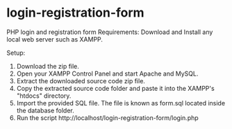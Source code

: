 # login-registration-form
PHP login and registration form
Requirements:
Download and Install any local web server such as XAMPP.

Setup:
1) Download the zip file.
2) Open your XAMPP Control Panel and start Apache and MySQL.
3) Extract the downloaded source code zip file.
4) Copy the extracted source code folder and paste it into the XAMPP's "htdocs" directory.
5) Import the provided SQL file. The file is known as form.sql located inside the database folder.
6) Run the script http://localhost/login-registration-form/login.php
